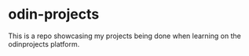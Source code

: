 # odin-projects
This is a repo showcasing my projects being done when learning on the odinprojects platform.
